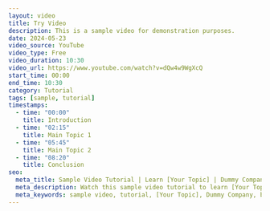 ```yaml
---
layout: video
title: Try Video
description: This is a sample video for demonstration purposes.
date: 2024-05-23
video_source: YouTube
video_type: Free
video_duration: 10:30
video_url: https://www.youtube.com/watch?v=dQw4w9WgXcQ
start_time: 00:00
end_time: 10:30
category: Tutorial
tags: [sample, tutorial]
timestamps:
  - time: "00:00"
    title: Introduction
  - time: "02:15"
    title: Main Topic 1
  - time: "05:45"
    title: Main Topic 2
  - time: "08:20"
    title: Conclusion
seo:
  meta_title: Sample Video Tutorial | Learn [Your Topic] | Dummy Company
  meta_description: Watch this sample video tutorial to learn [Your Topic]. Get started with Dummy Company's expert guidance. Perfect for beginners.
  meta_keywords: sample video, tutorial, [Your Topic], Dummy Company, beginner tutorial, learning video
---
```

